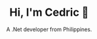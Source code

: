 <h1 align='center'>
  Hi, I'm Cedric 👋
</h1>

<p align='center'>
  A .Net developer from Philippines.
</p>
